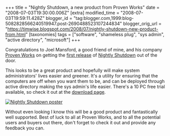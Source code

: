 +++
title = "Nightly Shutdown, a new product from Proven Works"
date = "2008-07-03T19:30:00.006Z"
[extra]
modified_time = "2008-07-03T19:59:11.428Z"
blogger_id = "tag:blogger.com,1999:blog-5082828566240519947.post-2690488523107244834"
blogger_orig_url = "https://timwise.blogspot.com/2008/07/nightly-shutdown-new-product-from.html"
[taxonomies]
tags = ["software", "shameless plug", "sys admin", "active directory", "microsoft"]
+++

Congratulations to Joel Mansford, a good friend of mine, and his company
[Proven Works](http://www.provenworks.com/) on getting the [first
release](http://joelmansford.wordpress.com/2008/07/02/new-utility-to-shutdown-your-network-pcs-at-night/)
of [Nightly Shutdown](http://www.nightlyshutdown.com/) out of the door.

This looks to be a great product and hopefully will make system administrators'
lives easier and greener. It's a utility for ensuring that the computers are
off when you want them to be, and can be deployed through active directory
making the sys admin's life easier. There's a 10 PC free trial available, so
check it out at the [download
page](http://www.nightlyshutdown.com/DownloadRequest.aspx).

[![Nightly Shutdown poster](/assets/nightly-shutdown.png)](http://www.nightlyshutdown.com/)

 Without even looking I know this will be a good
product and fantastically well supported. Best of luck to all at Proven Works,
and to all the potential users and buyers out there, don't forget to check it
out and provide any feedback you can.
